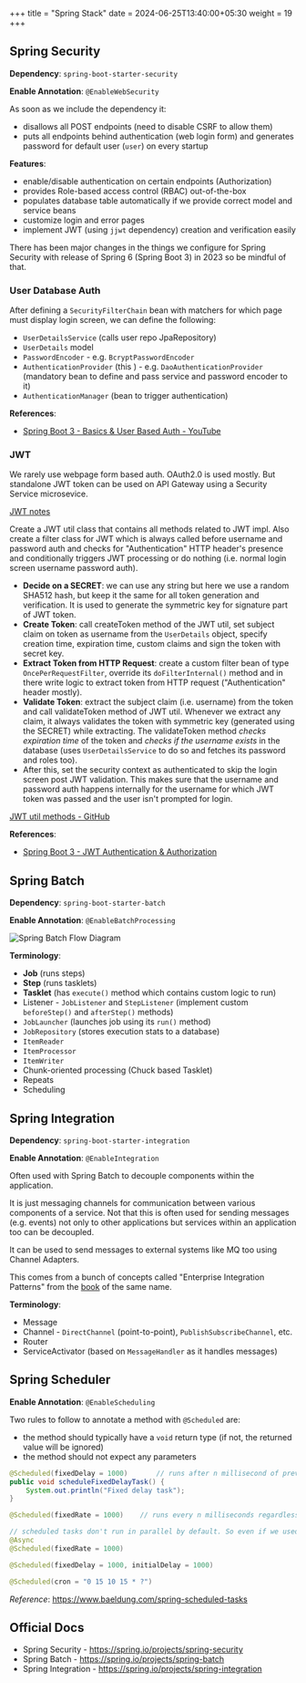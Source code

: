 +++
title = "Spring Stack"
date = 2024-06-25T13:40:00+05:30
weight = 19
+++

## Spring Security
**Dependency**: `spring-boot-starter-security`

**Enable Annotation**: `@EnableWebSecurity`

As soon as we include the dependency it:
- disallows all POST endpoints (need to disable CSRF to allow them)
- puts all endpoints behind authentication (web login form) and generates password for default user (`user`) on every startup

**Features**:
- enable/disable authentication on certain endpoints (Authorization)
- provides Role-based access control (RBAC) out-of-the-box
- populates database table automatically if we provide correct model and service beans
- customize login and error pages
- implement JWT (using `jjwt` dependency) creation and verification easily

There has been major changes in the things we configure for Spring Security with release of Spring 6 (Spring Boot 3) in 2023 so be mindful of that.

### User Database Auth
After defining a `SecurityFilterChain` bean with matchers for which page must display login screen, we can define the following:
- `UserDetailsService` (calls user repo JpaRepository)
- `UserDetails` model
- `PasswordEncoder` - e.g. `BcryptPasswordEncoder`
- `AuthenticationProvider` (this ) - e.g. `DaoAuthenticationProvider` (mandatory bean to define and pass service and password encoder to it)
- `AuthenticationManager` (bean to trigger authentication)

**References**:
- [Spring Boot 3 - Basics & User Based Auth - YouTube](https://youtu.be/9J-b6OlPy24)

### JWT
We rarely use webpage form based auth. OAuth2.0 is used mostly. But standalone JWT token can be used on API Gateway using a Security Service microsevice.

[JWT notes](/web-api/security/#jwt-json-web-token)

Create a JWT util class that contains all methods related to JWT impl. Also create a filter class for JWT which is always called before username and password auth and checks for "Authentication" HTTP header's presence and conditionally triggers JWT processing or do nothing (i.e. normal login screen username password auth).

- **Decide on a SECRET**: we can use any string but here we use a random SHA512 hash, but keep it the same for all token generation and verification. It is used to generate the symmetric key for signature part of JWT token.
- **Create Token**: call createToken method of the JWT util, set subject claim on token as username from the `UserDetails` object, specify creation time, expiration time, custom claims and sign the token with secret key.
- **Extract Token from HTTP Request**: create a custom filter bean of type `OncePerRequestFilter`, override its `doFilterInternal()` method and in there write logic to extract token from HTTP request ("Authentication" header mostly).
- **Validate Token**: extract the subject claim (i.e. username) from the token and call validateToken method of JWT util. Whenever we extract any claim, it always validates the token with symmetric key (generated using the SECRET) while extracting. The validateToken method _checks expiration time_ of the token and _checks if the username exists_ in the database (uses `UserDetailsService` to do so and fetches its password and roles too).
- After this, set the security context as authenticated to skip the login screen post JWT validation. This makes sure that the username and password auth happens internally for the username for which JWT token was passed and the user isn't prompted for login.

[JWT util methods - GitHub](https://github.com/afsalashyana/Spring-Boot-Tutorials/blob/master/LearnJWT/src/main/java/com/genuinecoder/jwt/webtoken/JwtService.java)

**References**:
- [Spring Boot 3 - JWT Authentication & Authorization](https://youtu.be/HYBRBkYtpeo)

## Spring Batch
**Dependency**: `spring-boot-starter-batch`

**Enable Annotation**: `@EnableBatchProcessing`

![Spring Batch Flow Diagram](https://i.imgur.com/79pktH2.png)

**Terminology**:
- **Job** (runs steps)
- **Step** (runs tasklets)
- **Tasklet** (has `execute()` method which contains custom logic to run)
- Listener - `JobListener` and `StepListener` (implement custom `beforeStep()` and `afterStep()` methods)
- `JobLauncher` (launches job using its `run()` method)
- `JobRepository` (stores execution stats to a database)
- `ItemReader`
- `ItemProcessor`
- `ItemWriter`
- Chunk-oriented processing (Chuck based Tasklet)
- Repeats
- Scheduling

## Spring Integration
**Dependency**: `spring-boot-starter-integration`

**Enable Annotation**: `@EnableIntegration`

Often used with Spring Batch to decouple components within the application.

It is just messaging channels for communication between various components of a service. Not that this is often used for sending messages (e.g. events) not only to other applications but services within an application too can be decoupled. 

It can be used to send messages to external systems like MQ too using Channel Adapters.

This comes from a bunch of concepts called "Enterprise Integration Patterns" from the [book](https://www.enterpriseintegrationpatterns.com/) of the same name.

**Terminology**:
- Message
- Channel - `DirectChannel` (point-to-point), `PublishSubscribeChannel`, etc.
- Router
- ServiceActivator (based on `MessageHandler` as it handles messages)

## Spring Scheduler

**Enable Annotation**: `@EnableScheduling`

Two rules to follow to annotate a method with `@Scheduled` are:
- the method should typically have a `void` return type (if not, the returned value will be ignored)
- the method should not expect any parameters

```java
@Scheduled(fixedDelay = 1000)		// runs after n millisecond of prev execution finish
public void scheduleFixedDelayTask() {
    System.out.println("Fixed delay task");
}

@Scheduled(fixedRate = 1000)	// runs every n milliseconds regardless of prev execution finish

// scheduled tasks don't run in parallel by default. So even if we used fixedRate, the next task won't be invoked until the previous one finishes. So use @Async for parallel behavior.
@Async
@Scheduled(fixedRate = 1000)

@Scheduled(fixedDelay = 1000, initialDelay = 1000)

@Scheduled(cron = "0 15 10 15 * ?")
```

_Reference_: https://www.baeldung.com/spring-scheduled-tasks

## Official Docs
- Spring Security - https://spring.io/projects/spring-security
- Spring Batch - https://spring.io/projects/spring-batch
- Spring Integration - https://spring.io/projects/spring-integration